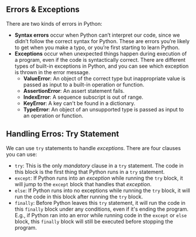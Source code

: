 ## Errors & Exceptions
There are two kinds of errors in Python:
* **Syntax errors** occur when Python can’t interpret our code, since we didn’t follow the correct syntax for Python. These are errors you’re likely to get when you make a typo, or you’re first starting to learn Python.
* **Exceptions** occur when unexpected things happen during execution of a program, even if the code is syntactically correct. There are different types of built-in exceptions in Python, and you can see which exception is thrown in the error message.
  * **ValueError**: An object of the correct type but inappropriate value is passed as input to a built-in operation or function.
  * **AssertionError**: An assert statement fails.
  * **IndexError**: A sequence subscript is out of range.
  * **KeyError**: A key can't be found in a dictionary.
  * **TypeError**: An object of an unsupported type is passed as input to an operation or function.

## Handling Erros: Try Statement
We can use `try` statements to handle _exceptions_. There are four clauses you can use:

* `try`: This is the only *mandatory* clause in a `try` statement. The code in this block is the first thing that Python runs in a `try` statement.
* `except`: If Python runs into an _exception_ while running the `try` block, it will jump to the `except` block that handles that _exception_.
* `else`: If Python runs into no exceptions while running the `try` block, it will run the code in this block after running the `try` block.
* `finally`: Before Python leaves this `try` statement, it will run the code in this `finally` block under any conditions, even if it's ending the program. E.g., if Python ran into an error while running code in the `except` or `else` block, this `finally` block will still be executed before stopping the program.




